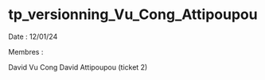 # tp_versionning_Vu_Cong_Attipoupou

Date : 12/01/24

Membres : 

David Vu Cong
David Attipoupou (ticket 2)
